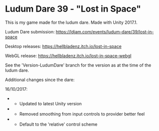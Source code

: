 # Ludum Dare 39 - "Lost in Space"

This is my game made for the ludum dare. Made with Unity 2017.1.

Ludum Dare submission: https://ldjam.com/events/ludum-dare/39/lost-in-space



Desktop releases: https://hellbladenz.itch.io/lost-in-space

WebGL release: https://hellbladenz.itch.io/lost-in-space-webgl


See the 'Version-LudumDare' branch for the version as at the time of the ludum dare.


Additional changes since the dare:

16/10/2017:
*	- Updated to latest Unity version
*	- Removed smoothing from input controls to provider better feel
*	- Default to the 'relative' control scheme